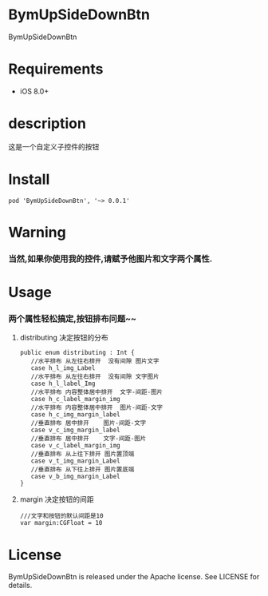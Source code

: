 # BymUpSideDownBtn
BymUpSideDownBtn

# Requirements
- iOS 8.0+

# description
这是一个自定义子控件的按钮

# Install
`pod 'BymUpSideDownBtn', '~> 0.0.1'`

# Warning
### 当然,如果你使用我的控件,请赋予他图片和文字两个属性.

# Usage

### 两个属性轻松搞定,按钮排布问题~~

  1. distributing 决定按钮的分布
  
       ``` 
       public enum distributing : Int {
          //水平排布 从左往右排开  没有间隙 图片文字
          case h_l_img_Label
          //水平排布 从左往右排开  没有间隙 文字图片
          case h_l_label_Img
          //水平排布 内容整体居中排开  文字-间距-图片
          case h_c_label_margin_img
          //水平排布 内容整体居中排开  图片-间距-文字
          case h_c_img_margin_label
          //垂直排布 居中排开    图片-间距-文字
          case v_c_img_margin_label
          //垂直排布 居中排开    文字-间距-图片
          case v_c_label_margin_img
          //垂直排布 从上往下排开 图片置顶端
          case v_t_img_margin_Label
          //垂直排布 从下往上排开 图片置底端
          case v_b_img_margin_Label
      }
      ```
       
  2. margin 决定按钮的间距
      ```
      ///文字和按钮的默认间距是10
      var margin:CGFloat = 10
      ```

# License
BymUpSideDownBtn is released under the Apache license. See LICENSE for details.
